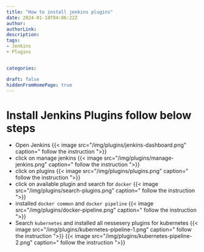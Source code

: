```yaml
---
title: "How to install jenkins plugins"
date: 2024-01-18T04:06:22Z
author:
authorLink:
description:
tags:
- Jenkins
- Plugins


categories:

draft: false
hiddenFromHomePage: true
---
```


# Install Jenkins Plugins follow below steps

* Open Jenkins
{{< image src="/img/plugins/jenkins-dashboard.png" caption=" follow the instruction ">}}
* click on manage jenkins
{{< image src="/img/plugins/manage-jenkins.png" caption=" follow the instruction ">}}
* click on plugins
{{< image src="/img/plugins/plugins.png" caption=" follow the instruction ">}}
* click on available plugin and search for `docker`
{{< image src="/img/plugins/search-plugins.png" caption=" follow the instruction ">}}
* installed `docker common` and `docker pipeline`
{{< image src="/img/plugins/docker-pipeline.png" caption=" follow the instruction ">}}
* Search `kubernetes` and installed all nessesery plugins for kubernetes 
{{< image src="/img/plugins/kubernetes-pipeline-1.png" caption=" follow the instruction ">}}
{{< image src="/img/plugins/kubernetes-pipeline-2.png" caption=" follow the instruction ">}}